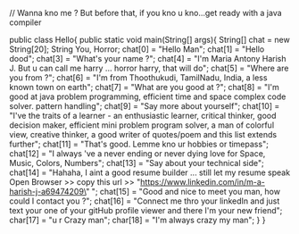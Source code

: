 // Wanna kno me ? But before that, if you kno u kno...get ready with a java compiler

public class Hello{
  public static void main(String[] args){
    String[] chat = new String[20];
    String You, Horror;
    chat[0] = "Hello Man";
    chat[1] = "Hello dood";
    chat[3] = "What's your name ?";
    chat[4] = "I'm Maria Antony Harish J. But u can call me harry ... horror harry, that will do";
    chat[5] = "Where are you from ?";
    chat[6] = "I'm from Thoothukudi, TamilNadu, India, a less known town on earth";
    chat[7] = "What are you good at ?";
    chat[8] = "I'm good at java problem programming, efficient time and space complex code solver. pattern handling";
    chat[9] = "Say more about yourself";
    chat[10] = "I've the traits of a learner - an enthusiastic learner, critical thinker, good decision maker, efficient mini problem program solver, a man of colorful view, creative thinker, a good writer of quotes/poem and this list extends further";
    chat[11] = "That's good. Lemme kno ur hobbies or timepass";
    chat[12] = "I always 've a never ending or never dying love for Space, Music, Colors, Numbers";
    chat[13] = "Say about your technical side";
    chat[14] = "Hahaha, I aint a good resume builder ... still let my resume speak Open Browser >> copy this url >> \"https://www.linkedin.com/in/m-a-harish-j-a69474209\" ";
    chat[15] = "Good and nice to meet you man, how could I contact you ?";
    chat[16] = "Connect me thro your linkedIn and just text your one of your gitHub profile viewer and there I'm your new friend";
    char[17] = "u r Crazy man";
    char[18] = "I'm always crazy my man";
    }
}
